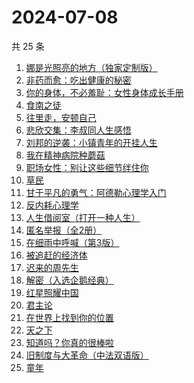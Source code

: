 # 2024-07-08

共 25 条

<!-- BEGIN WEREAD -->
<!-- 最后更新时间 2024-07-08 19:01:04 +0800 -->
1. [娜是光照亮的地方（独家定制版）](https://weread.qq.com/web/bookDetail/4623278071d2306e462e908)
1. [非药而愈：吃出健康的秘密](https://weread.qq.com/web/bookDetail/9a432440813ab82d2g0184aa)
1. [你的身体，不必羞耻：女性身体成长手册](https://weread.qq.com/web/bookDetail/32c32710813ab8c4ag0167a5)
1. [食南之徒](https://weread.qq.com/web/bookDetail/91f329c0813ab8ee0g011c9d)
1. [往里走，安顿自己](https://weread.qq.com/web/bookDetail/80032d40813ab71b8g012ac6)
1. [悲欣交集：李叔同人生感悟](https://weread.qq.com/web/bookDetail/51f322c0813ab8e8ag013db9)
1. [刘邦的逆袭：小镇青年的开挂人生](https://weread.qq.com/web/bookDetail/427327c0813ab8ee1g014781)
1. [我在精神病院种蘑菇](https://weread.qq.com/web/bookDetail/87432800813ab8e8dg012411)
1. [职场女性：别让这些细节绊住你](https://weread.qq.com/web/bookDetail/9d832b2072a730499d822df)
1. [草民](https://weread.qq.com/web/bookDetail/370329a0813ab8ecag017dd1)
1. [甘于平凡的勇气：阿德勒心理学入门](https://weread.qq.com/web/bookDetail/b1532290813ab8ed7g016140)
1. [反内耗心理学](https://weread.qq.com/web/bookDetail/ced32730813ab8b3cg017549)
1. [人生借阅室（打开一种人生）](https://weread.qq.com/web/bookDetail/1a232a10813ab7ca1g017111)
1. [匿名举报（全2册）](https://weread.qq.com/web/bookDetail/e1232090813ab8eb9g019f2c)
1. [在细雨中呼喊（第3版）](https://weread.qq.com/web/bookDetail/801324d05cbba380129b0a1)
1. [被追赶的经济体](https://weread.qq.com/web/bookDetail/7ac32f60813ab87d3g015c97)
1. [迟来的周先生](https://weread.qq.com/web/bookDetail/9e832c60813ab8619g019816)
1. [解密（入选企鹅经典）](https://weread.qq.com/web/bookDetail/e1c32c205c9f30e1cdf7d38)
1. [红星照耀中国](https://weread.qq.com/web/bookDetail/8ba32ef07183b76a8ba27cd)
1. [君主论](https://weread.qq.com/web/bookDetail/53a32b50813ab8a03g01009a)
1. [在世界上找到你的位置](https://weread.qq.com/web/bookDetail/e0732c30813ab7dbag0167d2)
1. [天之下](https://weread.qq.com/web/bookDetail/4de326a0721770aa4de95f4)
1. [知道吗？你真的很棒啦](https://weread.qq.com/web/bookDetail/97332d20813ab8ebeg017b7e)
1. [旧制度与大革命（中法双语版）](https://weread.qq.com/web/bookDetail/2f932450813ab8eceg01272c)
1. [童年](https://weread.qq.com/web/bookDetail/f8132af07259fbaff8142c8)
<!-- END WEREAD -->